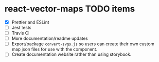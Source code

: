 # react-vector-maps TODO items

* [x] Prettier and ESLint
* [ ] Jest tests
* [ ] Travis CI
* [ ] More documentation/readme updates
* [ ] Export/package `convert-svgs.js` so users can create their own custom map json files for use with the component.
* [ ] Create documentation website rather than using storybook.
